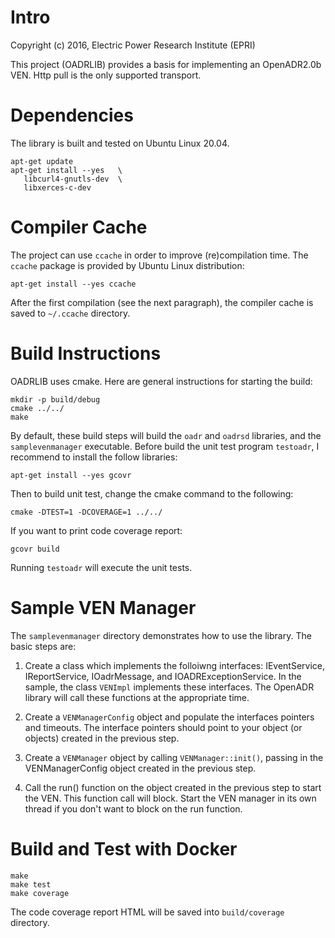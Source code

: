 # Intro
Copyright (c) 2016, Electric Power Research Institute (EPRI)

This project (OADRLIB) provides a basis for implementing an OpenADR2.0b VEN.  Http pull is the only supported transport.

# Dependencies

The library is built and tested on Ubuntu Linux 20.04.

```
apt-get update
apt-get install --yes   \
   libcurl4-gnutls-dev  \
   libxerces-c-dev
```

# Compiler Cache

The project can use `ccache` in order to improve (re)compilation time. The `ccache` package is
provided by Ubuntu Linux distribution:

```
apt-get install --yes ccache
```

After the first compilation (see the next paragraph), the compiler cache is saved to `~/.ccache`
directory.

# Build Instructions
OADRLIB uses cmake.  Here are general instructions for starting the build:
```
mkdir -p build/debug
cmake ../../
make
```

By default, these build steps will build the `oadr` and `oadrsd` libraries, and the
`samplevenmanager` executable. Before build the unit test program `testoadr`, I recommend to install the follow libraries:
```
apt-get install --yes gcovr
```

Then to build unit test, change the cmake command to the following:
```
cmake -DTEST=1 -DCOVERAGE=1 ../../
```

If you want to print code coverage report:

```
gcovr build
```

Running `testoadr` will execute the unit tests.

# Sample VEN Manager
The `samplevenmanager` directory demonstrates how to use the library.  The basic
steps are:
  1. Create a class which implements the folloiwng interfaces: IEventService,
     IReportService, IOadrMessage, and IOADRExceptionService.  In the sample, the
     class `VENImpl` implements these interfaces.  The OpenADR library will call
     these functions at the appropriate time.

  1. Create a `VENManagerConfig` object and populate the interfaces pointers and
     timeouts.  The interface pointers should point to your object (or objects)
     created in the previous step.

  1. Create a `VENManager` object by calling `VENManager::init()`, passing in the
     VENManagerConfig object created in the previous step.

  1. Call the run() function on the object created in the previous step to start
     the VEN.  This function call will block.  Start the VEN manager in its own
     thread if you don't want to block on the run function.

# Build and Test with Docker

```
make
make test
make coverage
```

The code coverage report HTML will be saved into `build/coverage` directory.
